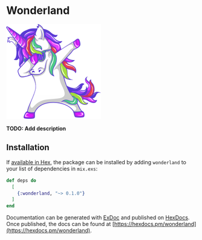 # Wonderland

<img src="priv/img/logo.png" alt="logo"/>

**TODO: Add description**

## Installation

If [available in Hex](https://hex.pm/docs/publish), the package can be installed
by adding `wonderland` to your list of dependencies in `mix.exs`:

```elixir
def deps do
  [
    {:wonderland, "~> 0.1.0"}
  ]
end
```

Documentation can be generated with [ExDoc](https://github.com/elixir-lang/ex_doc)
and published on [HexDocs](https://hexdocs.pm). Once published, the docs can
be found at [https://hexdocs.pm/wonderland](https://hexdocs.pm/wonderland).

